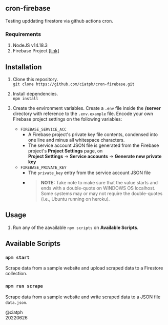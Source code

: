 ## cron-firebase

Testing upddating firestore via github actions cron.

### Requirements

1. NodeJS v14.18.3
2. Firebase Project [[link]](https://firebase.google.com/)

## Installation

1. Clone this repository.  
`git clone https://github.com/ciatph/cron-firebase.git`

2. Install dependencies.  
`npm install`

3. Create the environment variables. Create a `.env` file inside the **/server** directory with reference to the `.env.example` file. Encode your own Firebase project settings on the following variables:
   -  `FIREBASE_SERVICE_ACC`
      -  A Firebase project's private key file contents, condensed into one line and minus all whitespace characters.
      -  The service account JSON file is generated from the Firebase project's **Project Settings** page, on  
        **Project Settings** -> **Service accounts** -> **Generate new private key**
   - `FIREBASE_PRIVATE_KEY`
      - The `private_key` entry from the service account JSON file
      - > **NOTE:** Take note to make sure that the value starts and ends with a double-quote on WINDOWS OS localhost. Some systems may or may not require the double-quotes (i.e., Ubuntu running on heroku).

## Usage

1. Run any of the aavailable `npm scripts` on **Available Scripts**.

## Available Scripts

### `npm start`

Scrape data from a sample website and upload scraped data to a Firestore collection.

### `npm run scrape`

Scrape data from a sample website and write scraped data to a JSON file `data.json`.

@ciatph  
20220626
